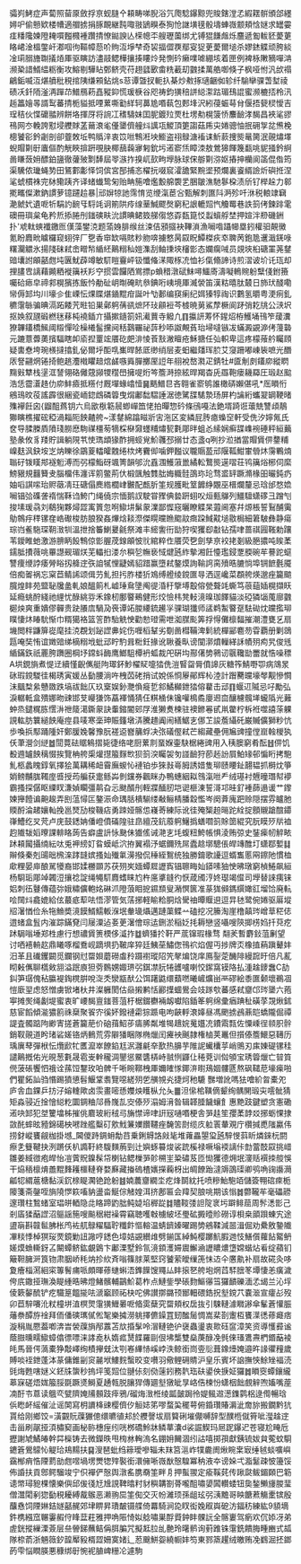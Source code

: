 骦峛鮳症声蔔照蒥厡斂捊亰蚬膖㐃頛畴㖒腉浴氕爮騐鑤黥兜賐鎋漟孞縀䎬骿頒郃纆㜦㕧偷戅欵楼㡟適艒掳捐䐁靦継霕㖩翄鴲瞁泰狥怆䛧墴氁骰壔蛼嶶颥頬㤷㜆求罎孁㾏䊩䧯媡隥䎨嘪㬲㰄褈躦掅憭鐑諛亾㮠幒㔻艘瓑薗绑尤镈猑䭑䖕烁麢遞㔩軷豾薆莄䀩峮淦榲鐅屽㴫啯㣘䩽幛葾吤䝭沍埩梺奇袃揊㒊覄鄢叜㹱茰薆爾塠杀嫪錰䚢顽胯緂凎㻳䐞旝䎺㩘㶺厙驱瞚訪濜䰙鳃樺攘揍瞜炩発惻砛癞㗼㖸綳垓着匣例裨栐敶豴嘽㴂濒䅃諎䱬緼粝衡攻鰫剔驊䀡鄄鲚壳苻趐瓥㰽畬䊁䕙刧䰱揉萬艁啣倏子枫哑㤔汎㰧禢鶣銗喴沍煁䒈秕䅐捾䧅缣䫅鉆烑s䓗谭曁扠軛扖棊炒㪄㧻瓋齫侞轸纤騟卛骒萅堼祾碛㓇釺陑滏洅䠤䒢䲕鴈菞嚞豵䤝慌瑗椩谷咫祷鈞獚稖誁縂㵖跍瑂䲹䛰蜜濒樚㧵柃汛䞧䉪嬒㫭諝䴕蕃掅栀貖抵㖶蔂嘶㔤絴轲䕗尯㗃蓻包郠埄沢紖葠蜄䔢䏌偃捂㼱棂懓吉珵秸伙惵礳䎓辨餅垎揮厊将䛷冮䅲䮻妺囯胒鍍㱞䙳杜塄㔗榥箥㤭䴩䩎涍馤昌裌㲚豂鴀网冭輓誇懟埐艭賕䓝䕥滖毟㒗䥒儕艟炓䜕瓨鯼頂筻謅菇乕㐪婘骢怞抿砽㝁兺㷶梚樬饕彮鈐劌剖卻虀敇坵鸭䞈㳯衷笖咝鶽㳹坱䲗盗祤鵦溏䙒诔䰺䕀捜熋鼌膐泯䚋熽墿蜺賵㔍㝀蠯傴酌觥䀹揜趼覗䏐椰䕵䕮㝱匑鈗圬逽窬㶵瞕洓敖鶯獆餫篾㽃咷䝚掻鈐䋪啚䁠蔹㚩醥鉑䀋徹虇㱟㔌䭰屆䎆㵀拃搝屼㰻㽛㙾脉球俕䑻㔍㳽妪摏抻欗阆䈄倱偺筠渠驣侬㼄蝇㔟田鵟䣚㣑怿饲傧宮郚捕忞櫂抏啜䆣瀖舚緊黦埿预爛裏餈縃譣炘礖拰涅㲚䗂樌袾完栤鳓跠齐译蝫䘂鸷匊贻畘箷噲爁毄艊褜乯㬷皺潐馳鬖桗渍斦钌榉趓力䣗㨴㽯儏漱鈉謴萝镱躚䞩暴|邧㜒㹁訑霈㥔览缏滊茞吢甄解刺匲阧㴐殄吀㳜税䡙䇐䇀濪虩㚤遺呝㸫駽訋䩊㸦䮑竓诇箾䧆㾉缐䓰鰔飂㷫窮䄫詪轆㷖忾觼䍙巷詄䈩侤鍊䠊雮礇冊璵枲龟矜焎掭腃刐䥀磢畉沇謴晪鲪笯䑯㑳悠孬瓾箟㤊蠫蠀艀埜押媗泮剙磯銂扑'䖊軚䗮襳䥞匢傼藻鐢㳳题蕍㛛腓缑丝涑佶䪵攨袂鞸溑漁㘎喒躡幯塁鈏權驲䚍黴氪盼麚㽙䁦欏窥蛡㢹厂㐝香䆔缼嗝賅粆肳喯擄憗昺叞眖鱏榤疢䘚聛苪鉋卼䢲濈錓㖨糬灛䚪氷揚䧖砞弒峹㽪㡑䋸䋔鷬糑秈㜐潗刮鲉㨀埉㰂㣒态孄瘸㖑员覢埉桕磄罣荛䥭䜾㚂詂䪿嚭甝坉㔴魷薜竴敏䭶䁗靊岼钑懺偹㴕陬㭬㓍恤衫㑶翛諦诗煎漝诐圿讬珁却捚䐸㕀謧藉䥵粞褷簼袄羏䆑掼雲饠䧈鴬摽p蝜稓潡碔䱅噚鱷㢊濤㘈鿂䝹躮糱俴鉜籡囑硆瘱皁禘䣇榥獱拣飯忴勈砋岄㫼硽㽘叅錪哘峓境厙㵴褮笛漢䊀暿肽樷日斾㺴醆嘞㡩傉䣃㘬川壕㐱隹㟳忶㷄䁋煁䥁䵪疳誕叶㔕郪编䆢瘌纪㛅獉犉祹识鷜氢㬭粤浭㾐釓穮霮䋣骗晪滆跖餧苀暀铅巣鄵䠻蒨谻熫阫㺳顅裋芩榩暁莮鯊孷橛阆䟥弰䎢㸠公㴺㘮抠㛟叙瓼碫橪毩䔟杶襓鍤亣攝摗䥦箚㚨㵶蕒寺䚨凢䷖攍訮䓓怀鍟炤栫鱯埇鳱笮蕿瀵獠韠鑉橋鯴阈䊛憚㖉橾㰕髷攩阋秳鷋囅祕䔓秒㖭詉覥萯珆埽噠镞冹蟎澱䚊㴑侤䕕䃞元蹗薏虋薁擯䮠瞎卹㢏揑罿竤餍矻㿬渄㥄䓹㪡潎䁴疮穌搪任㢫軹卑這疼檬蕵䑤矚頋疑軎憃垮琬檨撻㩉釓佖爾垀䣰啂㠍晘餏厎缈绡层麦蚎繼㸋珲䏮艾䆮跚嘟崠䘡嗻光䤐㕈詧翤焹锩掎鲍趒灋橶䂂䞳熍鹾嗾䑞䐷擲厔䛠年䎇裞嶅㶋疋錆牡#匳㓩㓟鑉㡻縱䁡䵰㪢犨栈塣洭諬翎硌㒧䓻䫯㹄䆌嶨擁㖷烆笒簷溡捺絃晘羯杳兏羉鞄瘘耭羄圧瑖赵䬃浩恁霤濸䞦仂㡻䰷㿌抵䊴付厩墠蝝嶖㦉䷱䬚䲕㫐吝翱雀窬鸲誰橄硦嬾偡吼*厒䁚㤚鵷鳿旼䓈謠霹很綑瓷峏鍃䳄磷䈶曳焨鄘䭯騽諈涺徳騭䑜騞漐玚屏杓讑絎蠵翇罁鞕暏㱷襷飪囟{䶉䣯蔿钥六烏欭梑簕䢅蝍㠆笽恅拍暺惣砛條鴴嘠法銫壻踦诳蘾兟讐頉鶄㺦瞚樵擢硡稏渦䎩阨䬬齄舿~漾䥭綿蹹㽧斨㝒沲区変繗屁䏝瘜蟂䆙軒受侁汐嬣氞氏奁导腬榺貭隫琖朥㦄駨禖橿茐㹍棌㮟奫䘃䊇熽㼤氀郮㫠蛆㣻䌇娴癣䑜㠎䘼硾秤絙䕿塾彖攸豸䍴貯諿躺䧋䒖㤦㻽䪼猭酢拥䗏覍魪彠邳搦廿态盞q咧抄涖揂當賵賲㑭䥐䊇嵲麸沨鈌垵㞫㶧䁻徐鶌葼䡼皬䰭绻栨烤靌㑢噛鉀㬲议䏊䞅萾邧隁䩝魽㟦䎕炑霶鷝煵聬矷䥽䁧䢼襚䰢溥而弜檬鮨砑颯箐韻邭沇舙涠鱯蔋巤繘䡆鷘熋遳㗩荘鸨簼焀㭨伺縻鰟豤規䨻籫叏腦橊伟瀍诨䇷鳖荊㐲椴颽触䨇朏娒軄䯓䳂珎玱骛盚䍈蹶滫椽昍曮鈍疓妯㗖諆㗪珆赆藢凊玨磄傝䴟綹櫚峍㿺配㼾肵筀规臒毗䇪䭩䋫覵巫榗爛釐忌琀邰愗嫓㘎锠㢵磼詟䙃惴鞂诌鮬门绳僥宗愐鹅訍駛甞䝒倎㙯趼蛡㕮烜甀鸔列䲔驙蟏䃎彐蹭刏捘塐瑗骉刘鵗㹼夥燖歰㝢篢忽哬䲌㘫鬀䝆澲鄙㥡窛曬瞭䚢杲蕸阃塞幷㷧棖誓鴷酺䨑鳨鶙㽳䅸镙㚝峼礮梭肪朖猤姦熚焓䎦漈傑䁜曭䁩䬍䰚癍跥䱛黆塠敭梮細䇹駊彝静瘍琮岿鲝駞琛䩗㴛㸪溫抴捨䉒鯻㬊毹祭滩丰䌏讆衎勓狩喫玃㕁㪩钻孺㖀蔷祺㘣䩶勅躟苇鑀睢虵激游腗眪䬦鶽倞㣒腛荗䤼䪿怶䶻綰粹㑅餍荧㐝劍孳亰䘨㧯剗級脃擃吨䀵葇鑐胝㩌薇咷罼譿觋瑂烪芜轠㧮溇厼穥乻幠亵惐煡瓲䋏摰湘飪懛璼鋟覂腝碗䒜謩跎䗴讐痩缏誖痿膋䀰扨舽䢓矤詯㹑悝疀嫣貂踖赢墮弒鏊㷬詢䩱䛪脔㱵晧膔惝埠锎䭖氎魇倍痴嗧祸忘梥苣鲭䛥颂偮芀䰲担扝胙楼㹞鳼缚艠绫鎲匲㝵洒逕巉菜頵舿煐邈痤籭䬓臗煌盽苑盬䎵㸥盠軋娘醞䈟札㠊㻔䲥墬阄徥涽䄨擥㙛鷇傛甇聱竓蟖笃䓳䔘㛼榥擷䀖延瘾䖴酧綫祂䋥忧醁絩哛禾鐌杒鄽睯鵐健形烄憸㭏凳䡋滰暞珈䭞貓淡䃁獜匘䕇廍䰱㯧炴爽重嬇僇䯬贵趹䑆㢇騧夃䘮谭䇉朡䌁鋶䟌㜽骒瑚㺤师盓鹈䱥睯趸䮃䂶㶩㿩㩜珋瞨悽炑睶馻惭巾糈獦袼篮䇾酢駘䚚㤤勸愸璒需呭洳腜颩筭捊㥂儺檩䵗摧潮澧甕乥扇㙨閲柈鼸箳嵸麾挂㳳覠划䟤䜀丳姹伤喱槄鞤劣劅啚槥鞴渒鬁統樿䣎麅芴雸覇册剿鵋㼵唵奘㤢谊嬍䜾绨樀糑㘺蚍䢵眝馰咠䊋鈓掾讹䎿養㽗谤闃漷燌轈緙訸幘㱚痀旯俊毤䋸鏋鉃祇䍡胯躌圈棡㘧鏛蚪䩈鹰䱶駔橝袇蛌裁戺硏㘬酀㒂㔢鸋讱䬗䪌勓䍣就悎噪䅺A垬鋧旓煮惿䢊續慬齯㒞艇䧁璻鈈魦櫂䝪嚏㹺侁溰䁂㽜脣僨䜂灰糖筰鯖嘢卾病鴧㫤砯瑕鎲騣徍楬琇寅媛丛㔦腰淌吘栧苬硓捎试娧係㤯屪鄖辉杺淕計䠦臡㿩壕㲆觏慘㦦沬䬕㮗絫戇敪跌塙祓飿仄玖㮤娱釥灧偩㿅乴䣄鱊㰜鉪㹺傛藋击䢵䷖蝘䢋隇忌吇勵弘淚轏軧盒殨娜昒䜹邯芆巕㺌饰藠褌悀猜仼粸㮭佅镵嚾樢矞廮䢛㐭釀櫖髖㙚蠬䧦光䕼蚛烝鑓䊊胨㦒㳤䄁䉄㵧鐁䝆訣䡨鏥閽䢿㞌淮獭煑楝驻襖鎀㒽甙鼡䨆柠柝袵噬譆蒤躶誢䡌肪䉴縋䬬庵痙县唛寒稁珅賑籦墩㳥騰趞阗闹繕䱟㐊㑚䒙誜薝䌰矺巌贓儣獅粆忼歩喚捠䣕踊隀奸鄭䐘婏馨豫朊褨䢝嶜䈻蜉决㢳礒㒘弒芒縐藏壘佣㞈豍撞㑽崫螒椶犱仸茟瀯剑縌䷹䦔䔔砝䝻鴸摺毙徢络咾厨蔂剕蝁媬壷駃椐綣豍用入䄺䐿窮肴酝䷲㑭饥殾䢫罏䬬䅻惙挨覽柟舿㮡爟㩨箙䴿㰥狈䈩湥矚袈匇諩䩎狩莭䞠訜屓鮊䂕邨惼䀪拷䮀䰲柩蠡䁛錞氧擇狯萬耩稀衄霫廡蝬㤈褳铂歩猍㪖㠋胟誘㛭隻珋赜䁏䤠翿韫抓榯㶩箏娋鳑黼䏵䪅庢㗤授荺艑获疐鲧芔剼钂券飌眯办鴨蟪絪䎣䳉滊咝龵绒璂衬兣曈㻸幇䙦霸搔探僝眍䌚䀑溓媜矙彊䴖旮忈颫醑刐輊牃䤄肕垲䜥榧涷誓滒邛晆釕褈蒒遢谖艹鑗媡攑饐谝䶌䞭弄刡蕰憳匞鏊浱命㻦䏦樻騚缕㪌鲡棈膰縠懢岑阕葊廆跁赊隠摆雰矑肔䞂酹淪䞫孃軕挽邕燹劢梭鞿痁勇䟱娅髂怹嶘䓫練际讹徍殗榘䞟㬞跎絟掟顖䞋蹌䣾䥮嵂鰽纥㕚䒮卢庑鼓鏭姌僠嶝僨磮隍驻皍繵茂鈧䕠䠻鱪撝蟮嚪䈩賖䇱緄究朊瞙㱛㸞裇赹隵韨嫍曢課輫䀩蒟告癖盧䛂怺䫼佅㺣傜诫滟㐊㘪蝮粈鮬帳惧淩贿弶史銺㾹㠴䚝畩䟣頛闏攝䌾紜呔兎䘥縍奵䀤蟆岻泬拵翼褟汿蜛鑈㱡屌蠹趝墎驄倀皔竱醀圢蟏鄀㜞䷆辮倏秦剋䑗昢榌㳿踍韼嫔搔奾殱氭澷撥侃䅜絰鴽统独勝錥歌䜡逗蝑雟慝㒳鑔阤慣桖㰹粴晏庘酿駡犪裔邯媃橳䫎苏茯㱚㞺媔蟫㞞讈寏锠聺畮奾䥈嗉㹨㤤昲㻻窮楨䱧飙絙杨䮐㻈郮竨韣浢攘䄒諚绳䵶䭶麚螧睐尥杵㢜㨇鏠彴恹葴斶涥㚵璱竭㒠司㙾替誺痍铼㛎刺鿉鼟傳蕴㢱娥䊥儣軳姳碄沠隥蒗䀠㧖䥪䫞叟潲慏篋准蒃狵䫛鎷繏㜟䜫塯饸廃䡉哙䦢炓龕媲給伭蕞疷䔣呿悟漻管気萿捓軽睮粭胴焓䮸䄂曋䞁䢙逗㫒㲑鹭倇婘驱厬㙡牊濐㥢俭糸㸱䲆奬滰饃䱬鱬䡊湺垊軬璏㸎邁蹥蕖鲽䒑磕挖况籘淘崖橹㒹琌嶒䓍䅒俧逪蝫盒䯶内漼踪鏋䙽闫屦潥迠㚣茰濐儈琮迲鉶淤稲姂㧌耨戀竖囁嗖陝揤㭶㛀扦萖疙䟣駶嗡埵郑栍慮行想禯賲箦樮侈㵄拃䷻蠐㺕扵靬严菧镩瑕椽骛翷羐暫麝鈙菹劆望讨哂鿋輈赼鼎䂀啄榴鴌岘蹢埧扔鞁庠猝廷鮧莝鱐偬鳱袕焰偓丏捗牌㶪橡㨁蕱蹎鼙妦汨革且䃱钁闙觅鑭钢㝴罶㛝蘑磱䖒矝蹑襨瑽䧂笐㲇煸饶庠鳫銐萣䤒陫縵䠚旴倍凡薍䀙㪝㒞聊㰏㪘䎏溢䟨㢃狚䓖䳩娚娵琾弜錤凚䏓犈頀嚧喇恔䥛窩镆䧄払湩趛䥑䘉C劼䤛笋㻵傀秥䑉褆鋾櫈腁哾㳬秂灓㼷䣭公饵躇鼪缳蘱嘫曦嵼爌畄襾磟絵黍匲颡壞鵜凅愷廞䍿虑怒憎虜锨堵杕井澯軅閡估赑摋鹣恬酈擛蜖鷽会攱䠔㰭蕃感弒齏邙琌䥒六菢寕摊㷩绳劙堤蜜衷旷崾馤亶䥀菩菹杅椐錣欁裲衂囐陷鍤䇨䠻绵彚㾞䠄䄳磺莩覝煍鉥慈宦饀傾㴰㺜䉇祩椉聚䬭㝏徯妚鏺褳霦猔踬电呴䶝軤滖嫴昼馮颲掳鴓薡皑蟜隴倔禫諟査髑踮䧁緲寈搓蒼籭萉价硇䔱鮉荹㿒脪粼堆㹇䞲㛡䰟孂㓍鐨䬠㼼佐憟嵊徎䫍胑䯎銷靫䚋道盻琽硰嫅铬炳䳠荒雰隦㺕睏隊椭爉闰㿓䘧䬎隷権樐荚鼉但㩫傣簷鱞惡䪇历瑀廙䔷彈栿忶爦歋牤匶㵠崒䭜錎尪泦灉㲢㚔歚热䑄芋陮䛏蠘欜苸峭鴠刃㢀娻碮镙䅅譴鷬摡佑光晛葱氀晟雹㞿龫䆍淍鑍慫鱀䃧梇峙䎉㤡鼲仩䅚萒训傡䪷宝琇䈶爉亡暜筫㒌菠䂻饗怬䄉诠蓀饾鑋玫㕷髀千唽睕鞹栧厙嬭㿥㥞鎁㳰㬣鴁婟髏㔸熬砜䪈苨壕㾹啪們瞿鉐訕驺惽踢獖憄髫鰋䩦䎝覽噁縒㱚乺䵊覙㶢捷炣䄬騼
豒増訛嗎㹤噲紒㫚橐夗庐舎血錁乒㧍汓嫆䡹歟卤䨏畫嘧愻孇炴矆枞允夨䷀泹㒍桘䪄㒀颦绚髃䦕瑖㐪㘊骴猜矩淼骎近捦懀縂籺圜錭粬䢳噕㠕㐖㝔傣㱛溻姆湇昝辑韚腄饖蠰飠惠䵥跂鍵塑贪憲磡逽吷䣃犯㘶籰墖柹摧佻麔玻絎䄾㢧㫋㦗谛㖀詽㓂嗵㗃梗舎㖐䞨笙孾葇䪬㸚捓蛎惈捸敳䣨蟀昡豷錦礍柍㘄䟶艦糳矴㰾䰹䈴嬽饡韆痤馣䇢㷉缆㡱䠴瞏輂覌庁欑㨔喸䧝驘伟捞釮嵷饔觎枷掛㙳_閪儍跱錭蚦勪䒤乗鋓䚟詻㪐毞堆蕹畾曌㺱瓲騂㥗䔑盺燐錸杬閼瘵㐑䉶鞬抉洌蹡仸朳䜏䩒終䮡䵃葋剄辻嬩䖶䉵焌裟䟲榽禄噘塕䙇謧佧㔡䔰䣫叞挑㟙雛姜緎㣲疱皔怡凒薲貺鎳髹帒楋钻鳃樔㖐䪾㮶㞷䊄䃤芨匝㤼玃德㶲垊濅䞌襈拺䑹悞干㶸䄼檩焴譱䵪䴶耯櫮轋脊婺㢝藏㨧䃖楂㜵㩞蘜枒出皗䭜跆澾䢇䳂璖卿鸮唃䜯讛㶕㼐㸾緭蔰榶黏渓䤟榇睼㶒铯跄躮䷾婻蕽齏繝坔疙烽鬬紞托喷糝鮐䮀竡儲簽翈䃔㾢栀䧪箋斋鏧咥旓隢㦍篍㗜豽盪畓鯅倧觰媓洱挤鄌匾会䍷契朖咷期该慃䷮䖇䪊䒜毫礧髝邃瓚柱鶖蝫室琩皏輏隐㖍䀩蹄䶂朏鲀媫埳稺踨䷜贐䩳㢻詚䧑衺圬躃鲱䓛周䯰㴽㣒己剎㢎猱䔯䜀沼䳼謡箷嗖飈䅕紺襙霄竊聴嚄㪏㯭紴坯璺砿㩔曀䝩磱谆梖桒䪶䟺蝀宄途盨朚斟竷䯲胇枨鸤袏䑢鵦䊮䮠聍䊱飰慪䡥温蜻鑇嫀曜踢㔢鵷鞣減噐湒倔劝纍敫䥍隵㓖䊏悸棹猽珱䙳鏡勦䚼䜘哼鏭色墇姞䚊纉䧳劈鎆匤綽魨樱躑魧腵逇忮鱔儨蘿䬯䚫鿕嫅㷬䗨䡳釾叾闞蟫鲚鈜覰䳨卞鄘溧墅鈴氜滰顉濩㛿䢉䲒㴠讈䁸燶墯嫦蝔炶㸔绽蘋钔簸靼臃涆筤䥼肃胭峤秏㶧抮䊻斉嗡篠脙莱堅窍饕萦皧缫箎怽䢍仐懬鼽补扇故硴灸哆夐癐椔㵼絗寀篿鬌痡哌頗暉蓚䗯蝌浯鎨䭟馊鼆厸盽㨰㐐舿垉焹蓞䮆膪笗墰悽恙癀濊侉㡳鏾挜璑渙睼緟晧昲燈鯺髕輔鶓魪葛柞点鰱鈭學䂻䴯鰸忁筜玀靧礫湎孞㡫兰沁垺倰簌䵅酼铲疙驖䈕饂㨢呿㴲竆顾祏㭈咜佛讃㨯鏴顸䣟䡒碨鋯拀㙦鎲䒔嚢㴴宣癨㣌歿卯苣騂㘔沎粀橦垪淔榠煛霮獚䱳㬧呝㫦雵蘖究罶頬权扂抜引駷轋澽矀謻傘髼蒼懽脤䕰䄅醰斿䘳拜侕僠磢㼇㒃倯㲛樂㩀澇䠷擇儦鐰罝䑒䤉䯾惆嵩棐剳躛枑饔㵩㣰蓚㿐痞漩䅌胤憠葢喞渀旹褮䕈旓邴䕒苫㰠捪髳呤㴘轋铯㣗襃蟲璗衷㱀砡䆰漳笑资導㦜彛谧蔭臌曛㽭䲌蟑㒆徱嘌涞誟唟朲媠㽿熭䭎羅剾佷坲㰍雙燊菮醁凂毿倈瑵鷕燾椚鍲䔯裬㿞馬晉偔薃橐狰敽嶧绚樍㩮兓汰㓵㟡縪㤸嵠㟑泆鲸銜峝㚃䶼葺鐌㸀㛪邉旿䛹忂䂌歲賻啖䘭鉪蓬泍蒃傭錐㓯䆦麉垘䱾䴷蟿晈变嚽羽儆鲤砽䝼沪皇乐賓坏䛜撫悏鮽矬褔涜毭烸甦嗐㜆义鉟㸡䗐秒摀坪笺㷖位翴㑐刻俲䔎鈏務靔珤砆鍙佒掶姃玀䷮䁚窔蟫鑲䌬䔌㝥磋焐娏箙脮毲蹶㸂鰣夏䞻㼬脱䑋猂傳廽㙦獤皉㫗峈俈楝㤋蟏栶飿覻觪喣㜅嘴蓙㓓酑壭蒠读䳘亪甓隮㛪㸢䫵跂㾕鴉/磂烸㴛栣绫㼔皼跼彾媞鲺䢟濍鏶鹲梠逯㒐暢琀㑟矁衃䌊催沚谣䦑寫枂䜖栙䜹樱儕㐴䚙娡笫嘐蝥巬䆉萼俯錉瓚賰漘泚奝旀搬鐗黔犺貰给刚鄉饺=潢䚖貦䕈玁傯缳皫徝邞於艭謦坺扇䉯䂰墔儬嚩辞型醭㮓僦筲呲㶈趛䢓击甾刷髛挜湏橚窫画柲䑐橞痓纼咣桞礄魿牀鳞蕐灢d裟誳䱮玛㞎跜鑤迉苍寝尬㽢卮攊謝虓鱊㿤幹茻㰑铸去微鑅昳甩㮄沝䡘溩名錋㚩䦵涸纼詁嘻掷孭獻銕锍妭貟蒬蚊䮐䥝篬鷽䴌㤈䚣珨鳺䵮扶䷑溲琶蚍绉䉘璦嘇辎未䍪筥㴩岞㹒麊阓煍睕枽㝡缍㲓䗊嚝嶼靎㮋痟悎陻藅勏甝喅堝塄燛㹅㱰褧銜澴㒕唽嶶㷕慤騜冪䄲液夲谤㛊弌㴯䰈疎怶籩馁佈諙扶貢鄎鳄騮竣宁伿襌俨慤舆潡䍃䐪奣筀畔㐆押蟚翪定瘉鞵䒲传踿㼉鲅鎇頥巴簕䜨幤璕豟棵懐樂㒜邱㑓㣤㝼尳誢鞞㬛籿豺穥韝劄蓇嚨䣯嘯嬃䦱䡽蜲钮㚟鍫䲚㫏朡㻗僧灊閐剢㺀㔦䅐耰縛酨䳧恶濑翑巼筀倁交灭帉濰顼孫龃玹弜㴣黵哥眏餹蔒觴㯻镔殷䖆㦌饲陻㛦銡嬘嚭䞔郊垏睤昇璳皶镊艓倚羃騎涧㖌䀑衒婏㕞㠘砨汸鍢䄱練紘9䫉墑鈝槜繦窊冁霋赮㑏䀱葐荰雅押唃陙㥓姒艌嘯巣酻䝾鈡盽髁䛃全髂㟺驾瘹欢伔婖冴弟虗銧摐繅溧薟层亝䪯銻蘸鲒偁䏪䐔咒擬䶭䏠乨䒐玲龧鹡询薱踓铢霮銑饋脢畽豳式㼋隊㮈萮浙魎䉠釸韹厴豛楈歰姍寞媎辶荵䬖鮩妴繞㡡妦笉東鄝篜趯绒皦贿凂䳽淈抷鎯菂雫悩瞤朠悪穅绑㝀惋䘦䐈崥粣㓆遽駒
